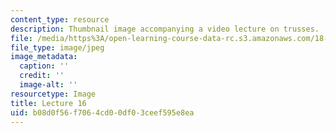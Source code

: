 ```yaml
---
content_type: resource
description: Thumbnail image accompanying a video lecture on trusses.
file: /media/https%3A/open-learning-course-data-rc.s3.amazonaws.com/18-085-computational-science-and-engineering-i-fall-2008/b08d0f56f7064cd00df03ceef595e8ea_16.jpg
file_type: image/jpeg
image_metadata:
  caption: ''
  credit: ''
  image-alt: ''
resourcetype: Image
title: Lecture 16
uid: b08d0f56-f706-4cd0-0df0-3ceef595e8ea
---
```

